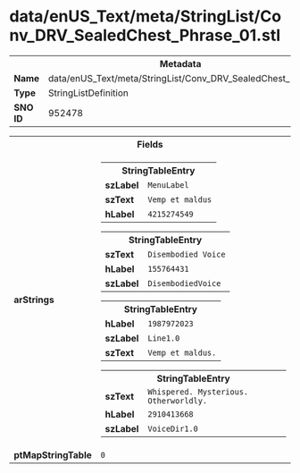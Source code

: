 <h1>data/enUS_Text/meta/StringList/Conv_DRV_SealedChest_Phrase_01.stl</h1><table><tr><th colspan="100%">Metadata</th></tr><tr><td><b>Name</b></td><td>data/enUS_Text/meta/StringList/Conv_DRV_SealedChest_Phrase_01.stl</td></tr><tr><td><b>Type</b></td><td>StringListDefinition</td></tr><tr><td><b>SNO ID</b></td><td>952478</td></tr></table>

<table><tr><th colspan="100%">Fields</th></tr><tr><td><b>arStrings</b></td><td><table><tr><th colspan="100%">StringTableEntry</th></tr><tr><td><b>szLabel</b></td><td><code>MenuLabel</code></td></tr><tr><td><b>szText</b></td><td><code>Vemp et maldus</code></td></tr><tr><td><b>hLabel</b></td><td><code>4215274549</code></td></tr></table>


<table><tr><th colspan="100%">StringTableEntry</th></tr><tr><td><b>szText</b></td><td><code>Disembodied Voice</code></td></tr><tr><td><b>hLabel</b></td><td><code>155764431</code></td></tr><tr><td><b>szLabel</b></td><td><code>DisembodiedVoice</code></td></tr></table>


<table><tr><th colspan="100%">StringTableEntry</th></tr><tr><td><b>hLabel</b></td><td><code>1987972023</code></td></tr><tr><td><b>szLabel</b></td><td><code>Line1.0</code></td></tr><tr><td><b>szText</b></td><td><code>Vemp et maldus.</code></td></tr></table>


<table><tr><th colspan="100%">StringTableEntry</th></tr><tr><td><b>szText</b></td><td><code>Whispered. Mysterious. Otherworldly.</code></td></tr><tr><td><b>hLabel</b></td><td><code>2910413668</code></td></tr><tr><td><b>szLabel</b></td><td><code>VoiceDir1.0</code></td></tr></table>


</td></tr><tr><td><b>ptMapStringTable</b></td><td><code>0</code></td></tr></table>

